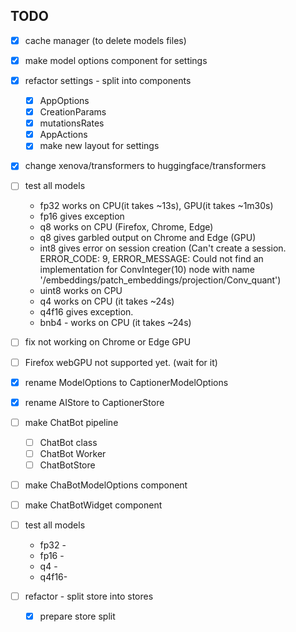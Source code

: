 ## TODO

* [x] cache manager (to delete models files)
* [x] make model options component for settings
* [x] refactor settings - split into components
    - [x] AppOptions
    - [x] CreationParams
    - [x] mutationsRates
    - [x] AppActions
    - [x] make new layout for settings
* [x] change xenova/transformers to huggingface/transformers
* [ ] test all models
    - fp32 works on CPU(it takes ~13s), GPU(it takes ~1m30s)
    - fp16 gives exception
    - q8 works on CPU (Firefox, Chrome, Edge)
    - q8 gives garbled output on Chrome and Edge (GPU)
    - int8 gives error on session creation (Can't create a session. ERROR_CODE: 9, ERROR_MESSAGE: Could not find an implementation for ConvInteger(10) node with name '/embeddings/patch_embeddings/projection/Conv_quant')
    - uint8 works on CPU
    - q4 works on CPU (it takes ~24s)
    - q4f16 gives exception.
    - bnb4 - works on CPU (it takes ~24s)
* [ ] fix not working on Chrome or Edge GPU
* [ ] Firefox webGPU not supported yet. (wait for it)

* [x] rename ModelOptions to CaptionerModelOptions
* [x] rename AIStore to CaptionerStore
* [ ] make ChatBot pipeline
    - [ ] ChatBot class
    - [ ] ChatBot Worker
    - [ ] ChatBotStore
* [ ] make ChaBotModelOptions component
* [ ] make ChatBotWidget component
* [ ] test all models
    - fp32 -
    - fp16 -
    - q4   -
    - q4f16-

* [ ] refactor - split store into stores
    - [x] prepare store split

